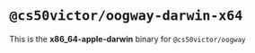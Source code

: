 # `@cs50victor/oogway-darwin-x64`

This is the **x86_64-apple-darwin** binary for `@cs50victor/oogway`
